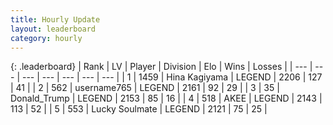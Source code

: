 ```yaml
---
title: Hourly Update
layout: leaderboard
category: hourly
---
```


{: .leaderboard}
| Rank | LV | Player | Division | Elo | Wins | Losses |
| --- | --- | --- | --- | --- | --- | --- |
| <span data-change="0">1</span> | 1459 | <span title="ID: 315148">Hina Kagiyama</span> | LEGEND | <span data-change="0">2206</span> | <span data-change="0">127</span> | <span data-change="0">41</span> |
| <span data-change="0">2</span> | 562 | <span title="ID: 188640">username765</span> | LEGEND | <span data-change="0">2161</span> | <span data-change="0">92</span> | <span data-change="0">29</span> |
| <span data-change="0">3</span> | 35 | <span title="ID: 515520">Donald_Trump</span> | LEGEND | <span data-change="0">2153</span> | <span data-change="0">85</span> | <span data-change="0">16</span> |
| <span data-change="0">4</span> | 518 | <span title="ID: 455100">AKEE</span> | LEGEND | <span data-change="15">2143</span> | <span data-change="2">113</span> | <span data-change="0">52</span> |
| <span data-change="5">5</span> | 553 | <span title="ID: 518429">Lucky Soulmate</span> | LEGEND | <span data-change="23">2121</span> | <span data-change="4">75</span> | <span data-change="0">25</span> |